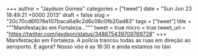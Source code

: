 
+++
author = "Jaydson Gomes"
categories = ["tweet"]
date = "Sun Jun 23 18:49:21 +0000 2013"
draft = false
slug = "20c70cd6f076e107baca6a9c2d6c08c0fb20ad83"
tags = ["tweet"]
title = """Manifestação em Fortaleza..."""
tweet = true
micro = true
tweet_url = "https://twitter.com/jaydson/status/348875439709769728"
+++
Manifestação em Fortaleza. A polícia trancou todas as ruas em direção ao aeroporto. E agora? Nosso vôo é as 16:30 e ainda estamos no táxi

